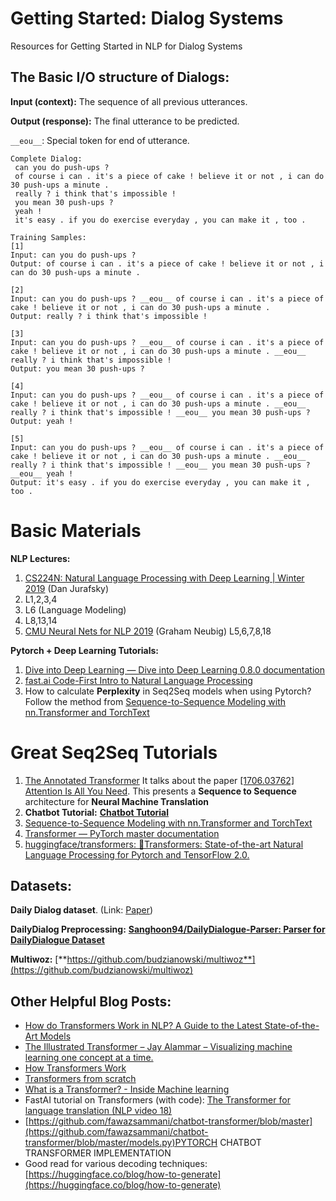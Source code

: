 # Getting Started: Dialog Systems

Resources for Getting Started in NLP for Dialog Systems

## The Basic I/O structure of Dialogs: 

**Input (context):** The sequence of all previous utterances.

**Output (response):** The final utterance to be predicted.

`__eou__`: Special token for end of utterance.

```
Complete Dialog:
 can you do push-ups ? 
 of course i can . it's a piece of cake ! believe it or not , i can do 30 push-ups a minute . 
 really ? i think that's impossible ! 
 you mean 30 push-ups ? 
 yeah ! 
 it's easy . if you do exercise everyday , you can make it , too . 

Training Samples:
[1]
Input: can you do push-ups ? 
Output: of course i can . it's a piece of cake ! believe it or not , i can do 30 push-ups a minute . 

[2]
Input: can you do push-ups ? __eou__ of course i can . it's a piece of cake ! believe it or not , i can do 30 push-ups a minute . 
Output: really ? i think that's impossible ! 

[3]
Input: can you do push-ups ? __eou__ of course i can . it's a piece of cake ! believe it or not , i can do 30 push-ups a minute . __eou__ really ? i think that's impossible ! 
Output: you mean 30 push-ups ? 

[4]
Input: can you do push-ups ? __eou__ of course i can . it's a piece of cake ! believe it or not , i can do 30 push-ups a minute . __eou__ really ? i think that's impossible ! __eou__ you mean 30 push-ups ? 
Output: yeah ! 

[5]
Input: can you do push-ups ? __eou__ of course i can . it's a piece of cake ! believe it or not , i can do 30 push-ups a minute . __eou__ really ? i think that's impossible ! __eou__ you mean 30 push-ups ? __eou__ yeah ! 
Output: it's easy . if you do exercise everyday , you can make it , too .
```

# Basic Materials

**NLP Lectures:**

1. [CS224N: Natural Language Processing with Deep Learning | Winter 2019](https://www.youtube.com/playlist?list=PLoROMvodv4rOhcuXMZkNm7j3fVwBBY42z) (Dan Jurafsky)
  1. L1,2,3,4
  2. L6 (Language Modeling)
  3. L8,13,14
2. [CMU Neural Nets for NLP 2019](https://www.youtube.com/playlist?list=PL8PYTP1V4I8Ajj7sY6sdtmjgkt7eo2VMs) (Graham Neubig) L5,6,7,8,18

**Pytorch + Deep Learning Tutorials:**

1. [Dive into Deep Learning — Dive into Deep Learning 0.8.0 documentation](https://d2l.ai/)
2. [fast.ai Code-First Intro to Natural Language Processing](https://www.youtube.com/playlist?list=PLtmWHNX-gukKocXQOkQjuVxglSDYWsSh9)
3. How to calculate **Perplexity** in Seq2Seq models when using Pytorch? Follow the method from [Sequence-to-Sequence Modeling with nn.Transformer and TorchText](https://pytorch.org/tutorials/beginner/transformer_tutorial.html)

# Great Seq2Seq Tutorials

1. [The Annotated Transformer](https://nlp.seas.harvard.edu/2018/04/03/attention.html)
 It talks about the paper [[1706.03762] Attention Is All You Need](https://arxiv.org/abs/1706.03762). This presents a **Sequence to Sequence** architecture for **Neural Machine Translation**
2. **Chatbot Tutorial:** [**Chatbot Tutorial**](https://pytorch.org/tutorials/beginner/chatbot_tutorial.html)
1. [Sequence-to-Sequence Modeling with nn.Transformer and TorchText](https://pytorch.org/tutorials/beginner/transformer_tutorial.html)
2. [Transformer — PyTorch master documentation](https://pytorch.org/docs/master/generated/torch.nn.Transformer.html)
3. [huggingface/transformers: 🤗Transformers: State-of-the-art Natural Language Processing for Pytorch and TensorFlow 2.0.](https://github.com/huggingface/transformers)

## Datasets:

**Daily Dialog dataset**. (Link: [Paper](https://arxiv.org/pdf/1710.03957.pdf))

**DailyDialog Preprocessing:** [**Sanghoon94/DailyDialogue-Parser: Parser for DailyDialogue Dataset**](https://github.com/Sanghoon94/DailyDialogue-Parser)

**Multiwoz:** [**https://github.com/budzianowski/multiwoz**](https://github.com/budzianowski/multiwoz)

## Other Helpful Blog Posts:

- [How do Transformers Work in NLP? A Guide to the Latest State-of-the-Art Models](https://www.analyticsvidhya.com/blog/2019/06/understanding-transformers-nlp-state-of-the-art-models/)
- [The Illustrated Transformer – Jay Alammar – Visualizing machine learning one concept at a time.](http://jalammar.github.io/illustrated-transformer/)
- [How Transformers Work](https://towardsdatascience.com/transformers-141e32e69591)
- [Transformers from scratch](http://www.peterbloem.nl/blog/transformers)
- [What is a Transformer? - Inside Machine learning](https://medium.com/inside-machine-learning/what-is-a-transformer-d07dd1fbec04)
- FastAI tutorial on Transformers (with code): [The Transformer for language translation (NLP video 18)](https://www.youtube.com/watch?v=KzfyftiH7R8)
- [https://github.com/fawazsammani/chatbot-transformer/blob/master](https://github.com/fawazsammani/chatbot-transformer/blob/master/models.py)PYTORCH CHATBOT TRANSFORMER IMPLEMENTATION
- Good read for various decoding techniques: [https://huggingface.co/blog/how-to-generate](https://huggingface.co/blog/how-to-generate)

